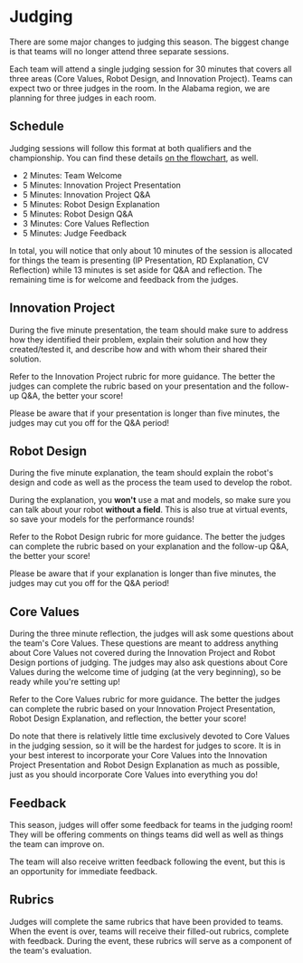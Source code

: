 # Judging

There are some major changes to judging this season. The biggest change is that teams will no longer attend three separate sessions.

Each team will attend a single judging session for 30 minutes that covers all three areas (Core Values, Robot Design, and Innovation Project). Teams can expect two or three judges in the room. In the Alabama region, we are planning for three judges in each room.


## Schedule

Judging sessions will follow this format at both qualifiers and the championship. You can find these details [on the flowchart](https://firstinspiresst01.blob.core.windows.net/first-game-changers/fll-challenge/Judging-Session-for-Teams.pdf), as well.

- 2 Minutes: Team Welcome
- 5 Minutes: Innovation Project Presentation
- 5 Minutes: Innovation Project Q&A
- 5 Minutes: Robot Design Explanation
- 5 Minutes: Robot Design Q&A
- 3 Minutes: Core Values Reflection
- 5 Minutes: Judge Feedback

In total, you will notice that only about 10 minutes of the session is allocated for things the team is presenting (IP Presentation, RD Explanation, CV Reflection) while 13 minutes is set aside for Q&A and reflection. The remaining time is for welcome and feedback from the judges.


## Innovation Project

During the five minute presentation, the team should make sure to address how they identified their problem, explain their solution and how they created/tested it, and describe how and with whom their shared their solution.

Refer to the Innovation Project rubric for more guidance. The better the judges can complete the rubric based on your presentation and the follow-up Q&A, the better your score!

Please be aware that if your presentation is longer than five minutes, the judges may cut you off for the Q&A period!


## Robot Design

During the five minute explanation, the team should explain the robot's design and code as well as the process the team used to develop the robot.

During the explanation, you **won't** use a mat and models, so make sure you can talk about your robot **without a field**. This is also true at virtual events, so save your models for the performance rounds!

Refer to the Robot Design rubric for more guidance. The better the judges can complete the rubric based on your explanation and the follow-up Q&A, the better your score!

Please be aware that if your explanation is longer than five minutes, the judges may cut you off for the Q&A period!


## Core Values

During the three minute reflection, the judges will ask some questions about the team's Core Values. These questions are meant to address anything about Core Values not covered during the Innovation Project and Robot Design portions of judging. The judges may also ask questions about Core Values during the welcome time of judging (at the very beginning), so be ready while you're setting up!

Refer to the Core Values rubric for more guidance. The better the judges can complete the rubric based on your Innovation Project Presentation, Robot Design Explanation, and reflection, the better your score!

Do note that there is relatively little time exclusively devoted to Core Values in the judging session, so it will be the hardest for judges to score. It is in your best interest to incorporate your Core Values into the Innovation Project Presentation and Robot Design Explanation as much as possible, just as you should incorporate Core Values into everything you do!


## Feedback

This season, judges will offer some feedback for teams in the judging room! They will be offering comments on things teams did well as well as things the team can improve on.

The team will also receive written feedback following the event, but this is an opportunity for immediate feedback.


## Rubrics

Judges will complete the same rubrics that have been provided to teams. When the event is over, teams will receive their filled-out rubrics, complete with feedback. During the event, these rubrics will serve as a component of the team's evaluation.
